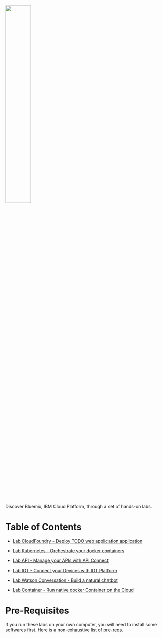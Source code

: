 <img src="./images/bluemix-logo.png" width="40%"/>

Discover Bluemix, IBM Cloud Platform, through a set of hands-on labs.

# Table of Contents

+ [Lab CloudFoundry - Deploy TODO web application application](./labs/Lab%CloudFoundry%20-%Deploy%20TODO%20web%20application)

+ [Lab Kubernetes - Orchestrate your docker containers](./labs/Lab%20Kubernetes%20-%20Orchestrate%20your%20docker%20containers)

+ [Lab API - Manage your APIs with API Connect](./labs/Lab%20API%20-%20Manage%20your%20APIs%20with%20API%20Connect)

+ [Lab IOT - Connect your Devices with IOT Platform](./labs/Lab%20IOT%20-%20Connect%20your%20Devices%20with%20IOT%20Platform)

+ [Lab Watson Conversation - Build a natural chatbot](./labs/Lab%20Watson%20Conversation%20-%Build%20a%20natural%20chatbot)

+ [Lab Container - Run native docker Container on the Cloud](./labs/Lab%20Container%20-%20Run%20native%20docker%20Container%20on%20the%20Cloud)


# Pre-Requisites

If you run these labs on your own computer, you will need to install some softwares first. Here is a non-exhaustive list of [pre-reqs](./prereqs).
